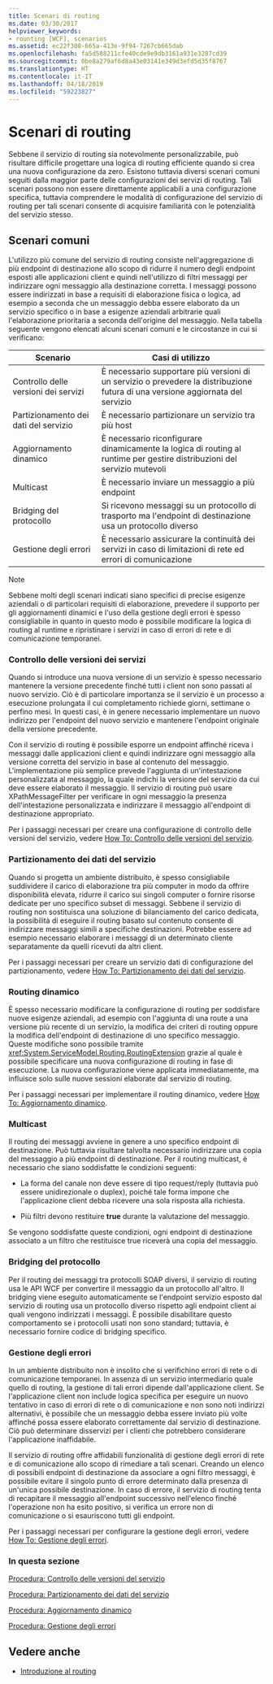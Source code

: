 ```yaml
---
title: Scenari di routing
ms.date: 03/30/2017
helpviewer_keywords:
- rounting [WCF], scenarios
ms.assetid: ec22f308-665a-413e-9f94-7267cb665dab
ms.openlocfilehash: fa5d588211cfe40cde9e9db3161a931e3287cd39
ms.sourcegitcommit: 0be8a279af6d8a43e03141e349d3efd5d35f8767
ms.translationtype: HT
ms.contentlocale: it-IT
ms.lasthandoff: 04/18/2019
ms.locfileid: "59223827"
---
```

# <a name="routing-scenarios"></a>Scenari di routing
Sebbene il servizio di routing sia notevolmente personalizzabile, può risultare difficile progettare una logica di routing efficiente quando si crea una nuova configurazione da zero.  Esistono tuttavia diversi scenari comuni seguiti dalla maggior parte delle configurazioni dei servizi di routing. Tali scenari possono non essere direttamente applicabili a una configurazione specifica, tuttavia comprendere le modalità di configurazione del servizio di routing per tali scenari consente di acquisire familiarità con le potenzialità del servizio stesso.  
  
## <a name="common-scenarios"></a>Scenari comuni  
 L'utilizzo più comune del servizio di routing consiste nell'aggregazione di più endpoint di destinazione allo scopo di ridurre il numero degli endpoint esposti alle applicazioni client e quindi nell'utilizzo di filtri messaggi per indirizzare ogni messaggio alla destinazione corretta. I messaggi possono essere indirizzati in base a requisiti di elaborazione fisica o logica, ad esempio a seconda che un messaggio debba essere elaborato da un servizio specifico o in base a esigenze aziendali arbitrarie quali l'elaborazione prioritaria a seconda dell'origine del messaggio. Nella tabella seguente vengono elencati alcuni scenari comuni e le circostanze in cui si verificano:  
  
|Scenario|Casi di utilizzo|  
|--------------|--------------|  
|Controllo delle versioni dei servizi|È necessario supportare più versioni di un servizio o prevedere la distribuzione futura di una versione aggiornata del servizio|  
|Partizionamento dei dati del servizio|È necessario partizionare un servizio tra più host|  
|Aggiornamento dinamico|È necessario riconfigurare dinamicamente la logica di routing al runtime per gestire distribuzioni del servizio mutevoli|  
|Multicast|È necessario inviare un messaggio a più endpoint|  
|Bridging del protocollo|Si ricevono messaggi su un protocollo di trasporto ma l'endpoint di destinazione usa un protocollo diverso|  
|Gestione degli errori|È necessario assicurare la continuità dei servizi in caso di limitazioni di rete ed errori di comunicazione|  
  
> [!NOTE]
>  Sebbene molti degli scenari indicati siano specifici di precise esigenze aziendali o di particolari requisiti di elaborazione, prevedere il supporto per gli aggiornamenti dinamici e l'uso della gestione degli errori è spesso consigliabile in quanto in questo modo è possibile modificare la logica di routing al runtime e ripristinare i servizi in caso di errori di rete e di comunicazione temporanei.  
  
### <a name="service-versioning"></a>Controllo delle versioni dei servizi  
 Quando si introduce una nuova versione di un servizio è spesso necessario mantenere la versione precedente finché tutti i client non sono passati al nuovo servizio. Ciò è di particolare importanza se il servizio è un processo a esecuzione prolungata il cui completamento richiede giorni, settimane o perfino mesi. In questi casi, è in genere necessario implementare un nuovo indirizzo per l'endpoint del nuovo servizio e mantenere l'endpoint originale della versione precedente.  
  
 Con il servizio di routing è possibile esporre un endpoint affinché riceva i messaggi dalle applicazioni client e quindi indirizzare ogni messaggio alla versione corretta del servizio in base al contenuto del messaggio. L'implementazione più semplice prevede l'aggiunta di un'intestazione personalizzata al messaggio, la quale indichi la versione del servizio da cui deve essere elaborato il messaggio. Il servizio di routing può usare XPathMessageFilter per verificare in ogni messaggio la presenza dell'intestazione personalizzata e indirizzare il messaggio all'endpoint di destinazione appropriato.  
  
 Per i passaggi necessari per creare una configurazione di controllo delle versioni del servizio, vedere [How To: Controllo delle versioni del servizio](../../../../docs/framework/wcf/feature-details/how-to-service-versioning.md).
  
### <a name="service-data-partitioning"></a>Partizionamento dei dati del servizio  
 Quando si progetta un ambiente distribuito, è spesso consigliabile suddividere il carico di elaborazione tra più computer in modo da offrire disponibilità elevata, ridurre il carico sui singoli computer o fornire risorse dedicate per uno specifico subset di messaggi. Sebbene il servizio di routing non sostituisca una soluzione di bilanciamento del carico dedicata, la possibilità di eseguire il routing basato sul contenuto consente di indirizzare messaggi simili a specifiche destinazioni. Potrebbe essere ad esempio necessario elaborare i messaggi di un determinato cliente separatamente da quelli ricevuti da altri client.  
  
 Per i passaggi necessari per creare un servizio dati di configurazione del partizionamento, vedere [How To: Partizionamento dei dati del servizio](../../../../docs/framework/wcf/feature-details/how-to-service-data-partitioning.md).  
  
### <a name="dynamic-routing"></a>Routing dinamico  
 È spesso necessario modificare la configurazione di routing per soddisfare nuove esigenze aziendali, ad esempio con l'aggiunta di una route a una versione più recente di un servizio, la modifica dei criteri di routing oppure la modifica dell'endpoint di destinazione di uno specifico messaggio. Queste modifiche sono possibile tramite <xref:System.ServiceModel.Routing.RoutingExtension> grazie al quale è possibile specificare una nuova configurazione di routing in fase di esecuzione. La nuova configurazione viene applicata immediatamente, ma influisce solo sulle nuove sessioni elaborate dal servizio di routing.  
  
 Per i passaggi necessari per implementare il routing dinamico, vedere [How To: Aggiornamento dinamico](../../../../docs/framework/wcf/feature-details/how-to-dynamic-update.md).
  
### <a name="multicast"></a>Multicast  
 Il routing dei messaggi avviene in genere a uno specifico endpoint di destinazione.  Può tuttavia risultare talvolta necessario indirizzare una copia del messaggio a più endpoint di destinazione. Per il routing multicast, è necessario che siano soddisfatte le condizioni seguenti:  
  
-   La forma del canale non deve essere di tipo request/reply (tuttavia può essere unidirezionale o duplex), poiché tale forma impone che l'applicazione client debba ricevere una sola risposta alla richiesta.  
  
-   Più filtri devono restituire **true** durante la valutazione del messaggio.  
  
 Se vengono soddisfatte queste condizioni, ogni endpoint di destinazione associato a un filtro che restituisce true riceverà una copia del messaggio.  
  
### <a name="protocol-bridging"></a>Bridging del protocollo  
 Per il routing dei messaggi tra protocolli SOAP diversi, il servizio di routing usa le API WCF per convertire il messaggio da un protocollo all'altro. Il bridging viene eseguito automaticamente se l'endpoint servizio esposto dal servizio di routing usa un protocollo diverso rispetto agli endpoint client ai quali vengono indirizzati i messaggi. È possibile disabilitare questo comportamento se i protocolli usati non sono standard; tuttavia, è necessario fornire codice di bridging specifico.
  
### <a name="error-handling"></a>Gestione degli errori  
 In un ambiente distribuito non è insolito che si verifichino errori di rete o di comunicazione temporanei. In assenza di un servizio intermediario quale quello di routing, la gestione di tali errori dipende dall'applicazione client. Se l'applicazione client non include logica specifica per eseguire un nuovo tentativo in caso di errori di rete o di comunicazione e non sono noti indirizzi alternativi, è possibile che un messaggio debba essere inviato più volte affinché possa essere elaborato correttamente dal servizio di destinazione. Ciò può determinare disservizi per i clienti che potrebbero considerare l'applicazione inaffidabile.  
  
 Il servizio di routing offre affidabili funzionalità di gestione degli errori di rete e di comunicazione allo scopo di rimediare a tali scenari. Creando un elenco di possibili endpoint di destinazione da associare a ogni filtro messaggi, è possibile evitare il singolo punto di errore determinato dalla presenza di un'unica possibile destinazione. In caso di errore, il servizio di routing tenta di recapitare il messaggio all'endpoint successivo nell'elenco finché l'operazione non ha esito positivo, si verifica un errore non di comunicazione o si esauriscono tutti gli endpoint.  
  
 Per i passaggi necessari per configurare la gestione degli errori, vedere [How To: Gestione degli errori](../../../../docs/framework/wcf/feature-details/how-to-error-handling.md).
  
### <a name="in-this-section"></a>In questa sezione  
 [Procedura: Controllo delle versioni del servizio](../../../../docs/framework/wcf/feature-details/how-to-service-versioning.md)  
  
 [Procedura: Partizionamento dei dati del servizio](../../../../docs/framework/wcf/feature-details/how-to-service-data-partitioning.md)  
  
 [Procedura: Aggiornamento dinamico](../../../../docs/framework/wcf/feature-details/how-to-dynamic-update.md)  
  
 [Procedura: Gestione degli errori](../../../../docs/framework/wcf/feature-details/how-to-error-handling.md)  
  
## <a name="see-also"></a>Vedere anche

- [Introduzione al routing](../../../../docs/framework/wcf/feature-details/routing-introduction.md)
